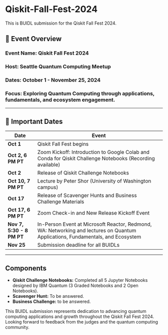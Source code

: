 # Qiskit-Fall-Fest-2024

This is BUIDL submission for the Qiskit Fall Fest 2024.

## 🥇 Event Overview

### **Event Name:** Qiskit Fall Fest 2024

### **Host:** Seattle Quantum Computing Meetup

### **Dates:** October 1 - November 25, 2024

### **Focus:** Exploring Quantum Computing through applications, fundamentals, and ecosystem engagement.

---

## 📅 Important Dates

| **Date** | **Event** |
| --- | --- |
| **Oct 1** | Qiskit Fall Fest begins |
| **Oct 2, 6 PM PT** | Zoom Kickoff: Introduction to Google Colab and Conda for Qiskit Challenge Notebooks (Recording available) |
| **Oct 2** | Release of Qiskit Challenge Notebooks |
| **Oct 10, 7 PM PT** | Lecture by Peter Shor (University of Washington campus) |
| **Oct 17** | Release of Scavenger Hunts and Business Challenge Materials |
| **Oct 17, 6 PM PT** | Zoom Check-in and New Release Kickoff Event |
| **Nov 7, 5:30 - 8 PM PT** | In-Person Event at Microsoft Reactor, Redmond, WA: Networking and lectures on Quantum Applications, Fundamentals, and Ecosystem |
| **Nov 25** | Submission deadline for all BUIDLs |

---

## Components

- **Qiskit Challenge Notebooks:** Completed all 5 Jupyter Notebooks designed by IBM Quantum (3 Graded Notebooks and 2 Open Notebooks).
- **Scavenger Hunt:** To be answered.
- **Business Challenge:** to be answered.

This BUIDL submission represents dedication to advancing quantum computing applications and growth throughout the Qiskit Fall Fest 2024. Looking forward to feedback from the judges and the quantum computing community.